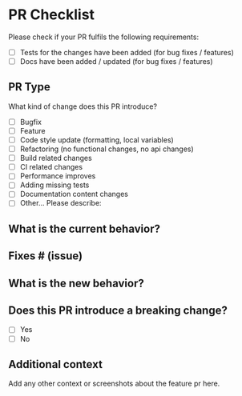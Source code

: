 # PR Checklist

Please check if your PR fulfils the following requirements:

- [ ] Tests for the changes have been added (for bug fixes / features)
- [ ] Docs have been added / updated (for bug fixes / features)

## PR Type

What kind of change does this PR introduce?

<!-- Please check the one that applies to this PR using "x". -->

- [ ] Bugfix
- [ ] Feature
- [ ] Code style update (formatting, local variables)
- [ ] Refactoring (no functional changes, no api changes)
- [ ] Build related changes
- [ ] CI related changes
- [ ] Performance improves
- [ ] Adding missing tests
- [ ] Documentation content changes
- [ ] Other... Please describe:

## What is the current behavior?

<!-- Please describe the current behavior that you are modifying, or link to a relevant issue. -->

## Fixes # (issue)

## What is the new behavior?

## Does this PR introduce a breaking change?

- [ ] Yes
- [ ] No

<!-- If this PR contains a breaking change, please describe the impact and migration path for existing applications below. -->

## Additional context

Add any other context or screenshots about the feature pr here.
